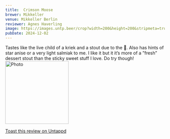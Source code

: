 ```yaml
---
title:  Crimson Moose
brewer: Mikkeller
venue: Mikkeller Berlin
reviewer: Agnes Haverling
image: https://images.untp.beer/crop?width=200&height=200&stripmeta=true&url=https://untappd.s3.amazonaws.com/photos/2024_12_02/9396e6400ed398ea2c61bc1b31afe751_c_1438176141_raw.jpg
pubDate: 2024-12-02
---
```


Tastes like the live child of a kriek and a stout due to the 🍒. Also has hints of star anise or a very light salmiak to me. I like it but it it’s more of a ”fresh” dessert stout than the sticky sweet stuff I love. Do try though!
						  <br />
						  <img height="200" width="200" src="https://images.untp.beer/crop?width=200&height=200&stripmeta=true&url=https://untappd.s3.amazonaws.com/photos/2024_12_02/9396e6400ed398ea2c61bc1b31afe751_c_1438176141_raw.jpg" alt="Photo">         
						
[Toast this review on Untappd](https://untappd.com/user/&#45;Spacebacon&#45;/checkin/1438176141)
